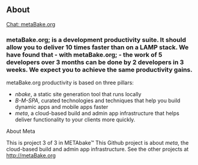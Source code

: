 
## About

[Chat: metaBake.org ](http://chat.metaBake.org)


### metaBake.org; is a development productivity suite. It should allow you to deliver 10 times faster than on a LAMP stack. We have found that - with metaBake.org; - the work of 5 developers over 3 months can be done by 2 developers in 3 weeks. We expect you to achieve the same productivity gains.


metaBake.org productivity is based on three pillars:
- _nbake_, a static site generation tool that runs locally
- _B-M-SPA_, curated technologies and techniques that help you build dynamic apps and mobile apps faster
- _meta_, a cloud-based build and admin app infrastructure that helps deliver functionality to your clients more quickly.


About Meta

This is project 3 of 3 in METAbake&trade; This Github project is about _meta_, the cloud-based build and admin app infrastructure. See the other projects at http://metaBake.org
